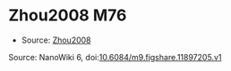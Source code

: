 <a name="material" />

# Zhou2008 M76
<script type="application/ld+json">
  {
    "@context": "https://schema.org/",
    "@type": "ChemicalSubstance",
    "@id": "https://egonw.github.io/nanowiki/nanowiki288.html#material",
    "http://purl.org/dc/terms/conformsTo":
      {
        "@type": "CreativeWork",
        "@id": "https://bioschemas.org/profiles/ChemicalSubstance/0.4-RELEASE/"
      },
    "identfier": "288",
    "name": "Zhou2008 M76",
    "url": "https://egonw.github.io/nanowiki/nanowiki288.html#material",
    "sameAs": "http://127.0.0.1/mediawiki/index.php/Special:URIResolver/Zhou2008_M76"
  }
</script>


* Source: [Zhou2008](Zhou2008.md)


Source: NanoWiki 6, doi:[10.6084/m9.figshare.11897205.v1](https://doi.org/10.6084/m9.figshare.11897205.v1)
